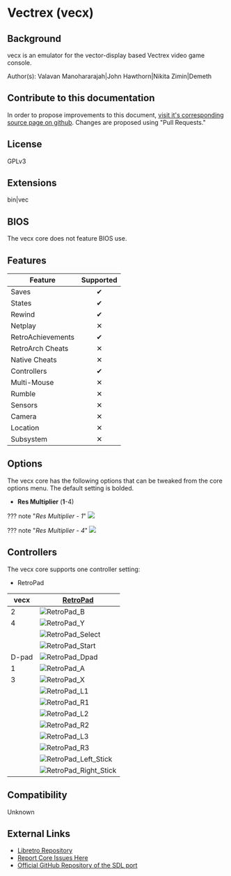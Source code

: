 # Vectrex (vecx)

## Background

vecx is an emulator for the vector-display based Vectrex video game console.

Author(s): Valavan Manohararajah|John Hawthorn|Nikita Zimin|Demeth

## Contribute to this documentation

In order to propose improvements to this document, [visit it's corresponding source page on github](https://github.com/libretro/docs/tree/master/docs/library/vecx.md). Changes are proposed using "Pull Requests."

## License

GPLv3

## Extensions

bin|vec

## BIOS

The vecx core does not feature BIOS use.

## Features

| Feature           | Supported |
|-------------------|:---------:|
| Saves             | ✔         |
| States            | ✔         |
| Rewind            | ✔         |
| Netplay           | ✕         |
| RetroAchievements | ✔         |
| RetroArch Cheats  | ✕         |
| Native Cheats     | ✕         |
| Controllers       | ✔         |
| Multi-Mouse       | ✕         |
| Rumble            | ✕         |
| Sensors           | ✕         |
| Camera            | ✕         |
| Location          | ✕         |
| Subsystem         | ✕         |

## Options

The vecx core has the following options that can be tweaked from the core options menu. The default setting is bolded.

- **Res Multiplier** (**1**-4)

??? note "*Res Multiplier - 1*"
    ![](../image/core/vecx/res_multiplier_1.png)

??? note "*Res Multiplier - 4*"
    ![](../image/core/vecx/res_multiplier_4.png)

## Controllers

The vecx core supports one controller setting:

* RetroPad

| vecx      | [RetroPad](RetroPad)                                           |
|-----------|----------------------------------------------------------------|
| 2         | ![RetroPad_B](../image/retropad/retro_b.png)               |
| 4         | ![RetroPad_Y](../image/retropad/retro_y.png)               |
|           | ![RetroPad_Select](../image/retropad/retro_select.png)           |
|           | ![RetroPad_Start](../image/retropad/retro_start.png)             |
| D-pad     | ![RetroPad_Dpad](../image/retropad/retro_dpad.png)               |
| 1         | ![RetroPad_A](../image/retropad/retro_a.png)               |
| 3         | ![RetroPad_X](../image/retropad/retro_x.png)               |
|           | ![RetroPad_L1](../image/retropad/retro_l1.png)                   |
|           | ![RetroPad_R1](../image/retropad/retro_r1.png)                   |
|           | ![RetroPad_L2](../image/retropad/retro_l2.png)              |
|           | ![RetroPad_R2](../image/retropad/retro_r2.png)                   |
|           | ![RetroPad_L3](../image/retropad/retro_l3.png)                   |
|           | ![RetroPad_R3](../image/retropad/retro_r3.png)                   |
|           | ![RetroPad_Left_Stick](../image/retropad/retro_left_stick.png)   |
|           | ![RetroPad_Right_Stick](../image/retropad/retro_right_stick.png) |

## Compatibility

Unknown

## External Links

* [Libretro Repository](https://github.com/libretro/libretro-vecx)
* [Report Core Issues Here](https://github.com/libretro/libretro-meta/issues)
* [Official GitHub Repository of the SDL port](https://github.com/jhawthorn/vecx)
